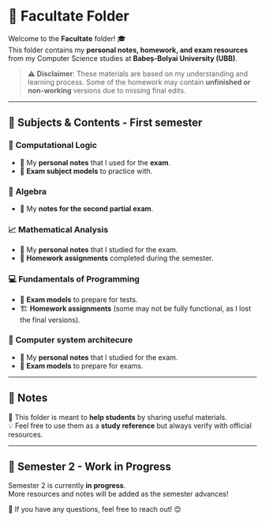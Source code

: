 
# 📂 Facultate Folder  

Welcome to the **Facultate** folder! 🎓  
This folder contains my **personal notes, homework, and exam resources** from my Computer Science studies at **Babeș-Bolyai University (UBB)**.  

> ⚠️ **Disclaimer**: These materials are based on my understanding and learning process. Some of the homework may contain **unfinished or non-working** versions due to missing final edits.  

---

## 📘 Subjects & Contents  - First semester

### 🧠 **Computational Logic**  
- 📝 My **personal notes** that I used for the **exam**.  
- 📄 **Exam subject models** to practice with.  

### 🔢 **Algebra**  
- 📖 My **notes for the second partial exam**.  

### 📈 **Mathematical Analysis**  
- 📝 My **personal notes** that I studied for the exam.  
- 📂 **Homework assignments** completed during the semester.  

### 💻 **Fundamentals of Programming**  
- 📝 **Exam models** to prepare for tests.  
- 🏗️ **Homework assignments** (some may not be fully functional, as I lost the final versions).

### 📘 **Computer system architecure**
- 📝 My **personal notes** that I studied for the exam.  
- 📝 **Exam models** to prepare for exams.  
---

## 📌 Notes  
📂 This folder is meant to **help students** by sharing useful materials.  
💡 Feel free to use them as a **study reference** but always verify with official resources.  

---

## 🚀 Semester 2 - Work in Progress  

Semester 2 is currently **in progress**.  
More resources and notes will be added as the semester advances!  
  

📩 If you have any questions, feel free to reach out! 😊  
